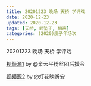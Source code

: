 ```yaml
---
title: 20201223 晚场 天桥 学评戏 
date: 2020-12-23
updated: 2020-12-23
tags: [天桥, 武坠子, 相声] 
categories: (2020)庚子年场次 
---
```

20201223 晚场 天桥 学评戏 



[视频源1](https://weibo.com/6574451359/JzQj73hZS) by @栾云平粉丝团后援会

[视频源2](https://weibo.com/1950216183/JzQe9rMaK)  by @灯花映祈安